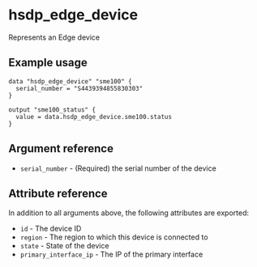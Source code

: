 # hsdp_edge_device

Represents an Edge device

## Example usage

```hcl
data "hsdp_edge_device" "sme100" {
  serial_number = "S4439394855830303"
}

output "sme100_status" {
  value = data.hsdp_edge_device.sme100.status
}
```

## Argument reference

* `serial_number` - (Required) the serial number of the device

## Attribute reference

In addition to all arguments above, the following attributes are exported:

* `id` - The device ID
* `region` - The region to which this device is connected to
* `state` - State of the device
* `primary_interface_ip` - The IP of the primary interface
